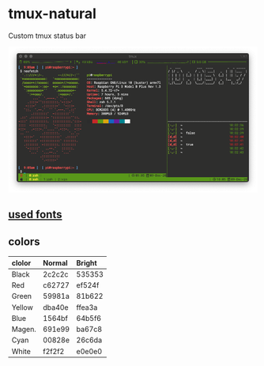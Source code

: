 # tmux-natural
Custom tmux status bar

![](natural-tmux.png)

## [used fonts](https://github.com/ryanoasis/nerd-fonts)

## colors

| clolor | Normal | Bright |
|:------ |:------ |:------ |
| Black  | 2c2c2c | 535353 |
| Red    | c62727 | ef524f |
| Green  | 59981a | 81b622 |
| Yellow | dba40e | ffea3a |
| Blue   | 1564bf | 64b5f6 |
| Magen. | 691e99 | ba67c8 |
| Cyan   | 00828e | 26c6da |
| White  | f2f2f2 | e0e0e0 |
